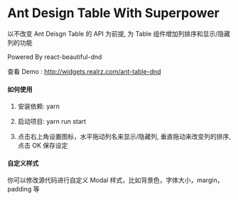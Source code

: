 # Ant Design Table With Superpower

以不改变 Ant Deisgn Table 的 API 为前提, 为 Table 组件增加列排序和显示/隐藏列的功能

Powered By react-beautiful-dnd

查看 Demo : http://widgets.realrz.com/ant-table-dnd

#### 如何使用

1. 安装依赖: yarn

2. 启动项目: yarn run start

3. 点击右上角设置图标，水平拖动列名来显示/隐藏列, 垂直拖动来改变列的排序, 点击 OK 保存设定

#### 自定义样式

你可以修改源代码进行自定义 Modal 样式，比如背景色，字体大小，margin，padding 等
